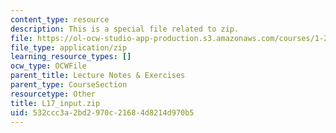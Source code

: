 ```yaml
---
content_type: resource
description: This is a special file related to zip.
file: https://ol-ocw-studio-app-production.s3.amazonaws.com/courses/1-264j-database-internet-and-systems-integration-technologies-fall-2013/532ccc3a2bd2970c21684d8214d970b5_L17_input.zip
file_type: application/zip
learning_resource_types: []
ocw_type: OCWFile
parent_title: Lecture Notes & Exercises
parent_type: CourseSection
resourcetype: Other
title: L17_input.zip
uid: 532ccc3a-2bd2-970c-2168-4d8214d970b5
---
```

